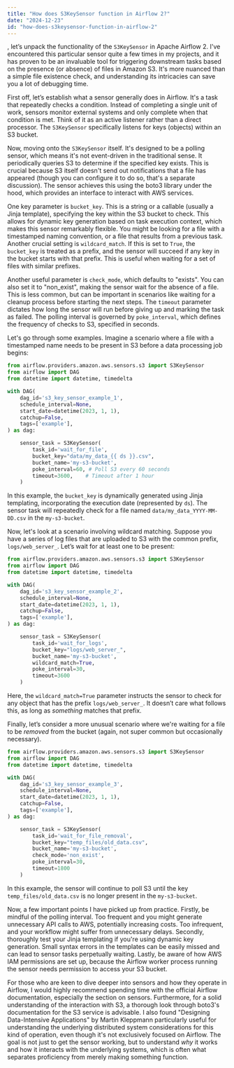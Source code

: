 ```yaml
---
title: "How does S3KeySensor function in Airflow 2?"
date: "2024-12-23"
id: "how-does-s3keysensor-function-in-airflow-2"
---
```


, let’s unpack the functionality of the `S3KeySensor` in Apache Airflow 2. I've encountered this particular sensor quite a few times in my projects, and it has proven to be an invaluable tool for triggering downstream tasks based on the presence (or absence) of files in Amazon S3. It's more nuanced than a simple file existence check, and understanding its intricacies can save you a lot of debugging time.

First off, let’s establish what a sensor generally does in Airflow. It's a task that repeatedly checks a condition. Instead of completing a single unit of work, sensors monitor external systems and only complete when that condition is met. Think of it as an active listener rather than a direct processor. The `S3KeySensor` specifically listens for keys (objects) within an S3 bucket.

Now, moving onto the `S3KeySensor` itself. It's designed to be a polling sensor, which means it's not event-driven in the traditional sense. It periodically queries S3 to determine if the specified key exists. This is crucial because S3 itself doesn't send out notifications that a file has appeared (though you can configure it to do so, that's a separate discussion). The sensor achieves this using the boto3 library under the hood, which provides an interface to interact with AWS services.

One key parameter is `bucket_key`. This is a string or a callable (usually a Jinja template), specifying the key within the S3 bucket to check. This allows for dynamic key generation based on task execution context, which makes this sensor remarkably flexible. You might be looking for a file with a timestamped naming convention, or a file that results from a previous task. Another crucial setting is `wildcard_match`. If this is set to `True`, the `bucket_key` is treated as a prefix, and the sensor will succeed if any key in the bucket starts with that prefix. This is useful when waiting for a set of files with similar prefixes.

Another useful parameter is `check_mode`, which defaults to "exists". You can also set it to "non_exist", making the sensor wait for the absence of a file. This is less common, but can be important in scenarios like waiting for a cleanup process before starting the next steps. The `timeout` parameter dictates how long the sensor will run before giving up and marking the task as failed. The polling interval is governed by `poke_interval`, which defines the frequency of checks to S3, specified in seconds.

Let's go through some examples. Imagine a scenario where a file with a timestamped name needs to be present in S3 before a data processing job begins:

```python
from airflow.providers.amazon.aws.sensors.s3 import S3KeySensor
from airflow import DAG
from datetime import datetime, timedelta

with DAG(
    dag_id='s3_key_sensor_example_1',
    schedule_interval=None,
    start_date=datetime(2023, 1, 1),
    catchup=False,
    tags=['example'],
) as dag:

    sensor_task = S3KeySensor(
        task_id='wait_for_file',
        bucket_key="data/my_data_{{ ds }}.csv",
        bucket_name='my-s3-bucket',
        poke_interval=60, # Poll S3 every 60 seconds
        timeout=3600,    # Timeout after 1 hour
    )
```

In this example, the `bucket_key` is dynamically generated using Jinja templating, incorporating the execution date (represented by `ds`). The sensor task will repeatedly check for a file named `data/my_data_YYYY-MM-DD.csv` in the `my-s3-bucket`.

Now, let's look at a scenario involving wildcard matching. Suppose you have a series of log files that are uploaded to S3 with the common prefix, `logs/web_server_`. Let’s wait for at least one to be present:

```python
from airflow.providers.amazon.aws.sensors.s3 import S3KeySensor
from airflow import DAG
from datetime import datetime, timedelta

with DAG(
    dag_id='s3_key_sensor_example_2',
    schedule_interval=None,
    start_date=datetime(2023, 1, 1),
    catchup=False,
    tags=['example'],
) as dag:

    sensor_task = S3KeySensor(
        task_id='wait_for_logs',
        bucket_key="logs/web_server_",
        bucket_name='my-s3-bucket',
        wildcard_match=True,
        poke_interval=30,
        timeout=3600
    )
```

Here, the `wildcard_match=True` parameter instructs the sensor to check for any object that has the prefix `logs/web_server_`. It doesn’t care what follows this, as long as *something* matches that prefix.

Finally, let’s consider a more unusual scenario where we're waiting for a file to be *removed* from the bucket (again, not super common but occasionally necessary).

```python
from airflow.providers.amazon.aws.sensors.s3 import S3KeySensor
from airflow import DAG
from datetime import datetime, timedelta

with DAG(
    dag_id='s3_key_sensor_example_3',
    schedule_interval=None,
    start_date=datetime(2023, 1, 1),
    catchup=False,
    tags=['example'],
) as dag:

    sensor_task = S3KeySensor(
        task_id='wait_for_file_removal',
        bucket_key="temp_files/old_data.csv",
        bucket_name='my-s3-bucket',
        check_mode='non_exist',
        poke_interval=30,
        timeout=1800
    )
```

In this example, the sensor will continue to poll S3 until the key `temp_files/old_data.csv` is no longer present in the `my-s3-bucket`.

Now, a few important points I have picked up from practice. Firstly, be mindful of the polling interval. Too frequent and you might generate unnecessary API calls to AWS, potentially increasing costs. Too infrequent, and your workflow might suffer from unnecessary delays. Secondly, thoroughly test your Jinja templating if you're using dynamic key generation. Small syntax errors in the templates can be easily missed and can lead to sensor tasks perpetually waiting. Lastly, be aware of how AWS IAM permissions are set up, because the Airflow worker process running the sensor needs permission to access your S3 bucket.

For those who are keen to dive deeper into sensors and how they operate in Airflow, I would highly recommend spending time with the official Airflow documentation, especially the section on sensors. Furthermore, for a solid understanding of the interaction with S3, a thorough look through boto3's documentation for the S3 service is advisable. I also found "Designing Data-Intensive Applications" by Martin Kleppmann particularly useful for understanding the underlying distributed system considerations for this kind of operation, even though it's not exclusively focused on Airflow.
The goal is not just to get the sensor working, but to understand *why* it works and how it interacts with the underlying systems, which is often what separates proficiency from merely making something function.
